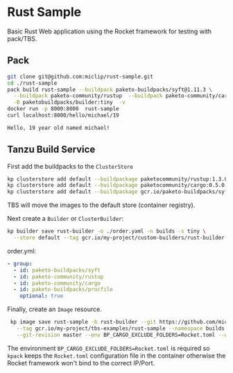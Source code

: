 # Rust Sample

Basic Rust Web application using the Rocket framework for testing with pack/TBS.

## Pack 

```sh
git clone git@github.com:miclip/rust-sample.git
cd ./rust-sample
pack build rust-sample --buildpack paketo-buildpacks/syft@1.11.3 \
  --buildpack paketo-community/rustup  --buildpack paketo-community/cargo \
  -B paketobuildpacks/builder:tiny  -v
docker run -p 8000:8000  rust-sample
curl localhost:8000/hello/michael/19

Hello, 19 year old named michael!
```

## Tanzu Build Service

First add the buildpacks to the `ClusterStore` 

```sh
kp clusterstore add default --buildpackage paketocommunity/rustup:1.3.0
kp clusterstore add default --buildpackage paketocommunity/cargo:0.5.0
kp clusterstore add default --buildpackage gcr.io/paketo-buildpacks/syft:1.11.3
```

TBS will move the images to the default store (container registry). 

Next create a `Builder` or `ClusterBuilder`:

```sh
kp builder save rust-builder -o ./order.yaml -n builds -s tiny \
  --store default --tag gcr.io/my-project/custom-builders/rust-builder
```

order.yml: 

```yaml
- group: 
  - id: paketo-buildpacks/syft
  - id: paketo-community/rustup
  - id: paketo-community/cargo
  - id: paketo-buildpacks/procfile
    optional: true
```

Finally, create an `Image` resource. 

```sh
 kp image save rust-sample -b rust-builder --git https://github.com/miclip/rust-sample \
   --tag gcr.io/my-project/tbs-examples/rust-sample --namespace builds \
   --git-revision master --env BP_CARGO_EXCLUDE_FOLDERS=Rocket.toml --wait
```

The environment `BP_CARGO_EXCLUDE_FOLDERS=Rocket.toml` is required so `kpack` keeps the `Rocket.toml` configuration file in the container otherwise the Rocket framework won't bind to the correct IP/Port. 

